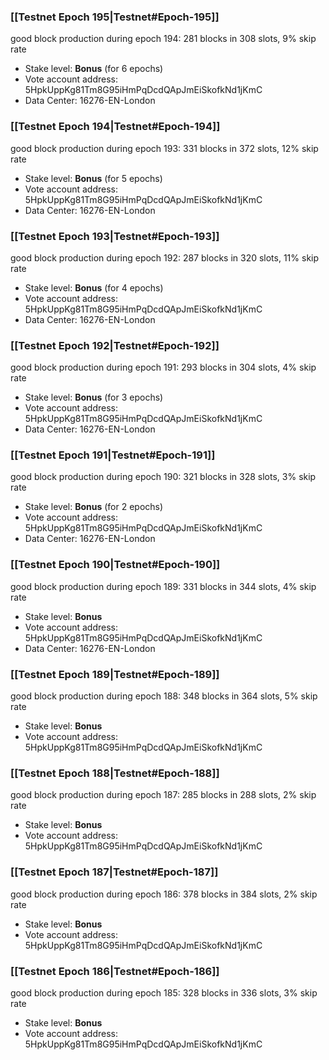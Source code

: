 ### [[Testnet Epoch 195|Testnet#Epoch-195]]
good block production during epoch 194: 281 blocks in 308 slots, 9% skip rate
* Stake level: **Bonus** (for 6 epochs)
* Vote account address: 5HpkUppKg81Tm8G95iHmPqDcdQApJmEiSkofkNd1jKmC
* Data Center: 16276-EN-London
### [[Testnet Epoch 194|Testnet#Epoch-194]]
good block production during epoch 193: 331 blocks in 372 slots, 12% skip rate
* Stake level: **Bonus** (for 5 epochs)
* Vote account address: 5HpkUppKg81Tm8G95iHmPqDcdQApJmEiSkofkNd1jKmC
* Data Center: 16276-EN-London
### [[Testnet Epoch 193|Testnet#Epoch-193]]
good block production during epoch 192: 287 blocks in 320 slots, 11% skip rate
* Stake level: **Bonus** (for 4 epochs)
* Vote account address: 5HpkUppKg81Tm8G95iHmPqDcdQApJmEiSkofkNd1jKmC
* Data Center: 16276-EN-London
### [[Testnet Epoch 192|Testnet#Epoch-192]]
good block production during epoch 191: 293 blocks in 304 slots, 4% skip rate
* Stake level: **Bonus** (for 3 epochs)
* Vote account address: 5HpkUppKg81Tm8G95iHmPqDcdQApJmEiSkofkNd1jKmC
* Data Center: 16276-EN-London
### [[Testnet Epoch 191|Testnet#Epoch-191]]
good block production during epoch 190: 321 blocks in 328 slots, 3% skip rate
* Stake level: **Bonus** (for 2 epochs)
* Vote account address: 5HpkUppKg81Tm8G95iHmPqDcdQApJmEiSkofkNd1jKmC
* Data Center: 16276-EN-London
### [[Testnet Epoch 190|Testnet#Epoch-190]]
good block production during epoch 189: 331 blocks in 344 slots, 4% skip rate
* Stake level: **Bonus**
* Vote account address: 5HpkUppKg81Tm8G95iHmPqDcdQApJmEiSkofkNd1jKmC
* Data Center: 16276-EN-London
### [[Testnet Epoch 189|Testnet#Epoch-189]]
good block production during epoch 188: 348 blocks in 364 slots, 5% skip rate
* Stake level: **Bonus**
* Vote account address: 5HpkUppKg81Tm8G95iHmPqDcdQApJmEiSkofkNd1jKmC
### [[Testnet Epoch 188|Testnet#Epoch-188]]
good block production during epoch 187: 285 blocks in 288 slots, 2% skip rate
* Stake level: **Bonus**
* Vote account address: 5HpkUppKg81Tm8G95iHmPqDcdQApJmEiSkofkNd1jKmC
### [[Testnet Epoch 187|Testnet#Epoch-187]]
good block production during epoch 186: 378 blocks in 384 slots, 2% skip rate
* Stake level: **Bonus**
* Vote account address: 5HpkUppKg81Tm8G95iHmPqDcdQApJmEiSkofkNd1jKmC
### [[Testnet Epoch 186|Testnet#Epoch-186]]
good block production during epoch 185: 328 blocks in 336 slots, 3% skip rate
* Stake level: **Bonus**
* Vote account address: 5HpkUppKg81Tm8G95iHmPqDcdQApJmEiSkofkNd1jKmC